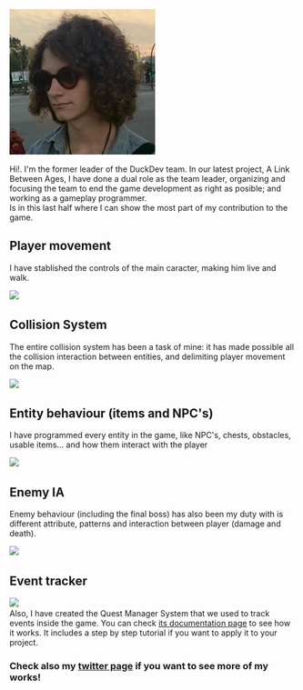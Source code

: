 ![](https://raw.githubusercontent.com/carcasanchez/Puzzle-Bobble/master/Photos_Images/CarlosC.jpg)

Hi!. I'm the former leader of the DuckDev team. In our latest project, A Link Between Ages, I have done a dual role as the team leader, organizing and focusing the team to end the game development as right as posible; and working as a gameplay programmer.   
 Is in this last half where I can show the most part of my contribution to the game. 
 
## Player movement 

 I have stablished the controls of the main caracter, making him live and walk.
       
 ![](https://i.gyazo.com/4fc95e1e85c4c1e5a1b0f88f26d8fb2e.gif)   
  
 ## Collision System
 
 The entire collision system has been a task of mine: it has made possible all the collision interaction between entities, and delimiting player movement on the map.

   ![](https://i.gyazo.com/1150f92d342f2bc0ae0adaf6f8ce45d4.gif)

 ## Entity behaviour (items and NPC's)

  I have programmed every entity in the game, like NPC's, chests, obstacles, usable items... and how them interact with the player
  
  ![](https://i.gyazo.com/8afbca9ae6f460d528e4505de1a0f370.gif)
  

## Enemy IA

  Enemy behaviour (including the final boss) has also been my duty with is different attribute, patterns and interaction between player (damage and death).   
  
  ![](https://i.gyazo.com/4065f4493c82428d3fdeb3aa9f787b4a.gif)   
  
 ## Event tracker
 
  ![](https://i.gyazo.com/306cbb97656816f4a6bff036951851f6.gif)    
   Also, I have created the Quest Manager System that we used to track events inside the game. You can check [its documentation page](https://carcasanchez.github.io/QuestManager/) to see how it works. It includes a step by step tutorial if you want to apply it to your project.
   
   
 ### Check also my [twitter page](https://twitter.com/) if you want to see more of my works!

